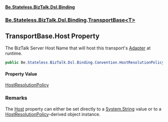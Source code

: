 #### [Be.Stateless.BizTalk.Dsl.Binding](README.md 'README')
### [Be.Stateless.BizTalk.Dsl.Binding](Be.Stateless.BizTalk.Dsl.Binding.md 'Be.Stateless.BizTalk.Dsl.Binding').[TransportBase&lt;T&gt;](TransportBase_T_.md 'Be.Stateless.BizTalk.Dsl.Binding.TransportBase<T>')

## TransportBase<T>.Host Property

The BizTalk Server Host Name that will host this transport's [Adapter](TransportBase_T_.Adapter.md 'Be.Stateless.BizTalk.Dsl.Binding.TransportBase<T>.Adapter') at runtime.

```csharp
public Be.Stateless.BizTalk.Dsl.Binding.Convention.HostResolutionPolicy Host { get; set; }
```

#### Property Value
[HostResolutionPolicy](HostResolutionPolicy.md 'Be.Stateless.BizTalk.Dsl.Binding.Convention.HostResolutionPolicy')

### Remarks
The [Host](TransportBase_T_.Host.md 'Be.Stateless.BizTalk.Dsl.Binding.TransportBase<T>.Host') property can either be set directly to a [System.String](https://docs.microsoft.com/en-us/dotnet/api/System.String 'System.String') value or to a [HostResolutionPolicy](HostResolutionPolicy.md 'Be.Stateless.BizTalk.Dsl.Binding.Convention.HostResolutionPolicy')-derived object instance.